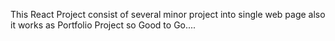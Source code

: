This React Project consist of several minor project into single web page also it works as Portfolio Project so Good to Go....
